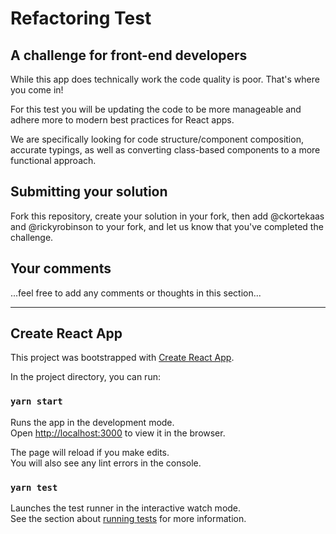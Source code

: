 # Refactoring Test

## A challenge for front-end developers

While this app does technically work the code quality is poor. That's where you come in!

For this test you will be updating the code to be more manageable and adhere more to modern best practices for React apps.

We are specifically looking for code structure/component composition, accurate typings, as well as converting class-based components to a more functional approach.

## Submitting your solution

Fork this repository, create your solution in your fork, then add @ckortekaas and @rickyrobinson to your fork, and let us know that you've completed the challenge.

## Your comments

...feel free to add any comments or thoughts in this section...

----

## Create React App

This project was bootstrapped with [Create React App](https://github.com/facebook/create-react-app).

In the project directory, you can run:

### `yarn start`

Runs the app in the development mode.\
Open [http://localhost:3000](http://localhost:3000) to view it in the browser.

The page will reload if you make edits.\
You will also see any lint errors in the console.

### `yarn test`

Launches the test runner in the interactive watch mode.\
See the section about [running tests](https://facebook.github.io/create-react-app/docs/running-tests) for more information.